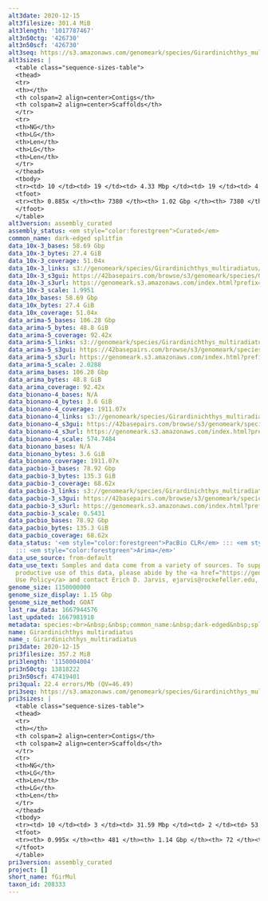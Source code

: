 ```yaml
---
alt3date: 2020-12-15
alt3filesize: 301.4 MiB
alt3length: '1017787467'
alt3n50ctg: '426730'
alt3n50scf: '426730'
alt3seq: https://s3.amazonaws.com/genomeark/species/Girardinichthys_multiradiatus/fGirMul3/assembly_curated/fGirMul3.alt.cur.20201215.fasta.gz
alt3sizes: |
  <table class="sequence-sizes-table">
  <thead>
  <tr>
  <th></th>
  <th colspan=2 align=center>Contigs</th>
  <th colspan=2 align=center>Scaffolds</th>
  </tr>
  <tr>
  <th>NG</th>
  <th>LG</th>
  <th>Len</th>
  <th>LG</th>
  <th>Len</th>
  </tr>
  </thead>
  <tbody>
  <tr><td> 10 </td><td> 19 </td><td> 4.33 Mbp </td><td> 19 </td><td> 4.33 Mbp </td></tr><tr><td> 20 </td><td> 53 </td><td> 2.57 Mbp </td><td> 53 </td><td> 2.57 Mbp </td></tr><tr><td> 30 </td><td> 110 </td><td> 1.67 Mbp </td><td> 110 </td><td> 1.67 Mbp </td></tr><tr><td> 40 </td><td> 205 </td><td> 0.93 Mbp </td><td> 205 </td><td> 0.93 Mbp </td></tr><tr style="background-color:#cccccc;"><td> 50 </td><td> 394 </td><td> 426.73 Kbp </td><td> 394 </td><td> 426.73 Kbp </td></tr><tr><td> 60 </td><td> 802 </td><td> 198.93 Kbp </td><td> 802 </td><td> 198.93 Kbp </td></tr><tr><td> 70 </td><td> 1616 </td><td> 102.23 Kbp </td><td> 1616 </td><td> 102.23 Kbp </td></tr><tr><td> 80 </td><td> 3253 </td><td> 48.40 Kbp </td><td> 3253 </td><td> 48.40 Kbp </td></tr><tr><td> 90 </td><td> 0 </td><td>  </td><td> 0 </td><td>  </td></tr><tr><td> 100 </td><td> 0 </td><td>  </td><td> 0 </td><td>  </td></tr></tbody>
  <tfoot>
  <tr><th> 0.885x </th><th> 7380 </th><th> 1.02 Gbp </th><th> 7380 </th><th> 1.02 Gbp </th></tr>
  </tfoot>
  </table>
alt3version: assembly_curated
assembly_status: <em style="color:forestgreen">Curated</em>
common_name: dark-edged splitfin
data_10x-3_bases: 58.69 Gbp
data_10x-3_bytes: 27.4 GiB
data_10x-3_coverage: 51.04x
data_10x-3_links: s3://genomeark/species/Girardinichthys_multiradiatus/fGirMul3/genomic_data/10x/<br>
data_10x-3_s3gui: https://42basepairs.com/browse/s3/genomeark/species/Girardinichthys_multiradiatus/fGirMul3/genomic_data/10x/
data_10x-3_s3url: https://genomeark.s3.amazonaws.com/index.html?prefix=species/Girardinichthys_multiradiatus/fGirMul3/genomic_data/10x/
data_10x-3_scale: 1.9951
data_10x_bases: 58.69 Gbp
data_10x_bytes: 27.4 GiB
data_10x_coverage: 51.04x
data_arima-5_bases: 106.28 Gbp
data_arima-5_bytes: 48.8 GiB
data_arima-5_coverage: 92.42x
data_arima-5_links: s3://genomeark/species/Girardinichthys_multiradiatus/fGirMul5/genomic_data/arima/<br>
data_arima-5_s3gui: https://42basepairs.com/browse/s3/genomeark/species/Girardinichthys_multiradiatus/fGirMul5/genomic_data/arima/
data_arima-5_s3url: https://genomeark.s3.amazonaws.com/index.html?prefix=species/Girardinichthys_multiradiatus/fGirMul5/genomic_data/arima/
data_arima-5_scale: 2.0288
data_arima_bases: 106.28 Gbp
data_arima_bytes: 48.8 GiB
data_arima_coverage: 92.42x
data_bionano-4_bases: N/A
data_bionano-4_bytes: 3.6 GiB
data_bionano-4_coverage: 1911.07x
data_bionano-4_links: s3://genomeark/species/Girardinichthys_multiradiatus/fGirMul4/genomic_data/bionano/<br>
data_bionano-4_s3gui: https://42basepairs.com/browse/s3/genomeark/species/Girardinichthys_multiradiatus/fGirMul4/genomic_data/bionano/
data_bionano-4_s3url: https://genomeark.s3.amazonaws.com/index.html?prefix=species/Girardinichthys_multiradiatus/fGirMul4/genomic_data/bionano/
data_bionano-4_scale: 574.7484
data_bionano_bases: N/A
data_bionano_bytes: 3.6 GiB
data_bionano_coverage: 1911.07x
data_pacbio-3_bases: 78.92 Gbp
data_pacbio-3_bytes: 135.3 GiB
data_pacbio-3_coverage: 68.62x
data_pacbio-3_links: s3://genomeark/species/Girardinichthys_multiradiatus/fGirMul3/genomic_data/pacbio/<br>
data_pacbio-3_s3gui: https://42basepairs.com/browse/s3/genomeark/species/Girardinichthys_multiradiatus/fGirMul3/genomic_data/pacbio/
data_pacbio-3_s3url: https://genomeark.s3.amazonaws.com/index.html?prefix=species/Girardinichthys_multiradiatus/fGirMul3/genomic_data/pacbio/
data_pacbio-3_scale: 0.5431
data_pacbio_bases: 78.92 Gbp
data_pacbio_bytes: 135.3 GiB
data_pacbio_coverage: 68.62x
data_status: '<em style="color:forestgreen">PacBio CLR</em> ::: <em style="color:forestgreen">10x</em>
  ::: <em style="color:forestgreen">Arima</em>'
data_use_source: from-default
data_use_text: Samples and data come from a variety of sources. To support fair and
  productive use of this data, please abide by the <a href="https://genome10k.soe.ucsc.edu/data-use-policies/">Data
  Use Policy</a> and contact Erich D. Jarvis, ejarvis@rockefeller.edu, with any questions.
genome_size: 1150000000
genome_size_display: 1.15 Gbp
genome_size_method: GOAT
last_raw_data: 1667944576
last_updated: 1667981918
metadata: species:<br>&nbsp;&nbsp;common_name:&nbsp;dark-edged&nbsp;splitfin<br>&nbsp;&nbsp;name:&nbsp;Girardinichthys&nbsp;multiradiatus<br>&nbsp;&nbsp;order:<br>&nbsp;&nbsp;&nbsp;&nbsp;name:&nbsp;Cyprinodontiformes<br>&nbsp;&nbsp;family:<br>&nbsp;&nbsp;&nbsp;&nbsp;name:&nbsp;Goodeidae<br>&nbsp;&nbsp;short_name:&nbsp;fGirMul<br>&nbsp;&nbsp;taxon_id:&nbsp;208333<br>&nbsp;&nbsp;individuals:<br>&nbsp;&nbsp;-<br>&nbsp;&nbsp;&nbsp;&nbsp;short_name:&nbsp;fGirMul3<br>&nbsp;&nbsp;&nbsp;&nbsp;sex:&nbsp;male<br>&nbsp;&nbsp;&nbsp;&nbsp;provider:&nbsp;Manfred&nbsp;Schartl<br>&nbsp;&nbsp;-<br>&nbsp;&nbsp;&nbsp;&nbsp;short_name:&nbsp;fGirMul4<br>&nbsp;&nbsp;&nbsp;&nbsp;sex:&nbsp;male<br>&nbsp;&nbsp;&nbsp;&nbsp;provider:&nbsp;Manfred&nbsp;Schartl<br>&nbsp;&nbsp;-<br>&nbsp;&nbsp;&nbsp;&nbsp;short_name:&nbsp;fGirMul5<br>&nbsp;&nbsp;&nbsp;&nbsp;sex:&nbsp;male<br>&nbsp;&nbsp;&nbsp;&nbsp;provider:&nbsp;Manfred&nbsp;Schartl<br>&nbsp;&nbsp;genome_size:&nbsp;1150000000<br>&nbsp;&nbsp;genome_size_method:&nbsp;GOAT<br>&nbsp;&nbsp;project:&nbsp;[&nbsp;]<br>
name: Girardinichthys multiradiatus
name_: Girardinichthys_multiradiatus
pri3date: 2020-12-15
pri3filesize: 357.2 MiB
pri3length: '1150004004'
pri3n50ctg: 13818222
pri3n50scf: 47419401
pri3qual: 22.4 errors/Mb (QV=46.49)
pri3seq: https://s3.amazonaws.com/genomeark/species/Girardinichthys_multiradiatus/fGirMul3/assembly_curated/fGirMul3.pri.cur.20201215.fasta.gz
pri3sizes: |
  <table class="sequence-sizes-table">
  <thead>
  <tr>
  <th></th>
  <th colspan=2 align=center>Contigs</th>
  <th colspan=2 align=center>Scaffolds</th>
  </tr>
  <tr>
  <th>NG</th>
  <th>LG</th>
  <th>Len</th>
  <th>LG</th>
  <th>Len</th>
  </tr>
  </thead>
  <tbody>
  <tr><td> 10 </td><td> 3 </td><td> 31.59 Mbp </td><td> 2 </td><td> 53.52 Mbp </td></tr><tr><td> 20 </td><td> 7 </td><td> 29.25 Mbp </td><td> 4 </td><td> 52.24 Mbp </td></tr><tr><td> 30 </td><td> 11 </td><td> 21.15 Mbp </td><td> 6 </td><td> 51.97 Mbp </td></tr><tr><td> 40 </td><td> 17 </td><td> 17.88 Mbp </td><td> 8 </td><td> 50.04 Mbp </td></tr><tr style="background-color:#cccccc;"><td> 50 </td><td> 24 </td><td style="background-color:#88ff88;"> 13.82 Mbp </td><td> 11 </td><td style="background-color:#88ff88;"> 47.42 Mbp </td></tr><tr><td> 60 </td><td> 34 </td><td> 9.76 Mbp </td><td> 13 </td><td> 45.87 Mbp </td></tr><tr><td> 70 </td><td> 48 </td><td> 7.03 Mbp </td><td> 16 </td><td> 42.99 Mbp </td></tr><tr><td> 80 </td><td> 69 </td><td> 4.31 Mbp </td><td> 18 </td><td> 42.51 Mbp </td></tr><tr><td> 90 </td><td> 108 </td><td> 1.97 Mbp </td><td> 21 </td><td> 40.38 Mbp </td></tr><tr><td> 100 </td><td> 0 </td><td>  </td><td> 71 </td><td> 15.76 Kbp </td></tr></tbody>
  <tfoot>
  <tr><th> 0.995x </th><th> 481 </th><th> 1.14 Gbp </th><th> 72 </th><th> 1.15 Gbp </th></tr>
  </tfoot>
  </table>
pri3version: assembly_curated
project: []
short_name: fGirMul
taxon_id: 208333
---
```

